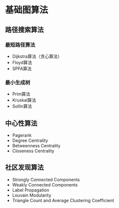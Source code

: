 # 基础图算法

## 路径搜索算法
### 最短路径算法
* Dijkstra算法（贪心算法）
* Floyd算法
* SPFA算法
### 最小生成树
* Prim算法
* Kruskal算法
* Sollin算法
  
## 中心性算法
* Pagerank
* Degree Centrality
* Betweenness Centrality
* Closeness Centrality

## 社区发现算法
* Strongly Connected Components
* Weakly Connected Components
* Label Propagation
* Louvain Modularity
* Triangle Count and Average Clustering Coefficient

